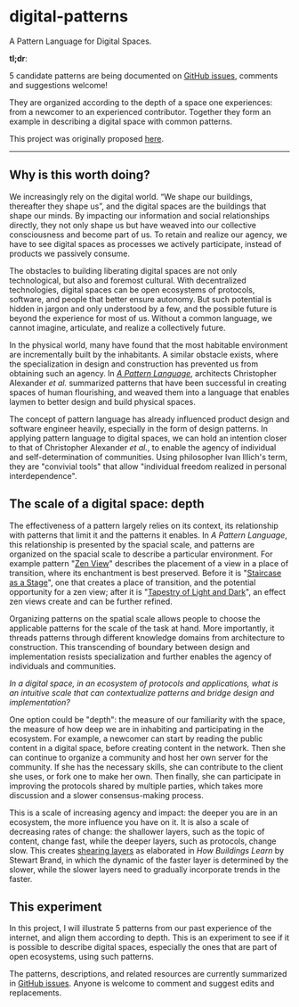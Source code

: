 # digital-patterns
A Pattern Language for Digital Spaces.

**tl;dr**:

5 candidate patterns are being documented on [GitHub issues](https://github.com/guoliu/digital-patterns/issues?q=is%3Aissue+is%3Aopen+sort%3Acreated-asc), comments and suggestions welcome! 

They are organized according to the depth of a space one experiences: from a newcomer to an experienced contributor. Together they form an example in describing a digital space with common patterns.

This project was originally proposed [here](https://forum.summerofprotocols.com/t/a-pattern-language-for-digital-spaces-a-booklet-of-illustrations/1024).

---

## Why is this worth doing?

We increasingly rely on the digital world. “We shape our buildings, thereafter they shape us”, and the digital spaces are the buildings that shape our minds. By impacting our information and social relationships directly, they not only shape us but have weaved into our collective consciousness and become part of us. To retain and realize our agency, we have to see digital spaces as processes we actively participate, instead of products we passively consume.

The obstacles to building liberating digital spaces are not only technological, but also and foremost cultural. With decentralized technologies, digital spaces can be open ecosystems of protocols, software, and people that better ensure autonomy. But such potential is hidden in jargon and only understood by a few, and the possible future is beyond the experience for most of us. Without a common language, we cannot imagine, articulate, and realize a collectively future.

In the physical world, many have found that the most habitable environment are incrementally built by the inhabitants. A similar obstacle exists, where the specialization in design and construction has prevented us from obtaining such an agency. In *[A Pattern Language](https://patternlanguage.cc/)*, architects Christopher Alexander *et al.* summarized patterns that have been successful in creating spaces of human flourishing, and weaved them into a language that enables laymen to better design and build physical spaces.

The concept of pattern language has already influenced product design and software engineer heavily, especially in the form of design patterns. In applying pattern language to digital spaces, we can hold an intention closer to that of Christopher Alexander *et al.*, to enable the agency of individual and self-determination of communities. Using philosopher Ivan Illich's term, they are "convivial tools" that allow "individual freedom realized in personal interdependence".

## The scale of a digital space: depth

The effectiveness of a pattern largely relies on its context, its relationship with patterns that limit it and the patterns it enables. In *A Pattern Language*, this relationship is presented by the spacial scale, and patterns are organized on the spacial scale to describe a particular environment. For example pattern "[Zen View](https://patternlanguage.cc/Patterns/Zen-View-(134))" describes the placement of a view in a place of transition, where its enchantment is best preserved. Before it is "[Staircase as a Stage](https://patternlanguage.cc/Patterns/Staircase-as-a-Stage-(133))", one that creates a place of transition, and the potential opportunity for a zen view; after it is "[Tapestry of Light and Dark](https://patternlanguage.cc/Patterns/Tapestry-of-Light-and-Dark-(135))", an effect zen views create and can be further refined. 

Organizing patterns on the spatial scale allows people to choose the applicable patterns for the scale of the task at hand. More importantly, it threads patterns through different knowledge domains from architecture to construction. This transcending of boundary between design and implementation resists specialization and further enables the agency of individuals and communities.

*In a digital space, in an ecosystem of protocols and applications, what is an intuitive scale that can contextualize patterns and bridge design and implementation?* 
 
One option could be "depth": the measure of our familiarity with the space, the measure of how deep we are in inhabiting and participating in the ecosystem. For example, a newcomer can start by reading the public content in a digital space, before creating content in the network. Then she can continue to organize a community and host her own server for the community. If she has the necessary skills, she can contribute to the client she uses, or fork one to make her own. Then finally, she can participate in improving the protocols shared by multiple parties, which takes more discussion and a slower consensus-making process.

This is a scale of increasing agency and impact: the deeper you are in an ecosystem, the more influence you have on it. It is also a scale of decreasing rates of change: the shallower layers, such as the topic of content, change fast, while the deeper layers, such as protocols, change slow. This creates [shearing layers](https://en.wikipedia.org/wiki/Shearing_layers) as elaborated in _How Buildings Learn_ by Stewart Brand, in which the dynamic of the faster layer is determined by the slower, while the slower layers need to gradually incorporate trends in the faster.

## This experiment

In this project, I will illustrate 5 patterns from our past experience of the internet, and align them according to depth. This is an experiment to see if it is possible to describe digital spaces, especially the ones that are part of open ecosystems, using such patterns.

The patterns, descriptions, and related resources are currently summarized in [GitHub issues](https://github.com/guoliu/digital-patterns/issues?q=is%3Aissue+is%3Aopen+sort%3Acreated-asc). Anyone is welcome to comment and suggest edits and replacements.
